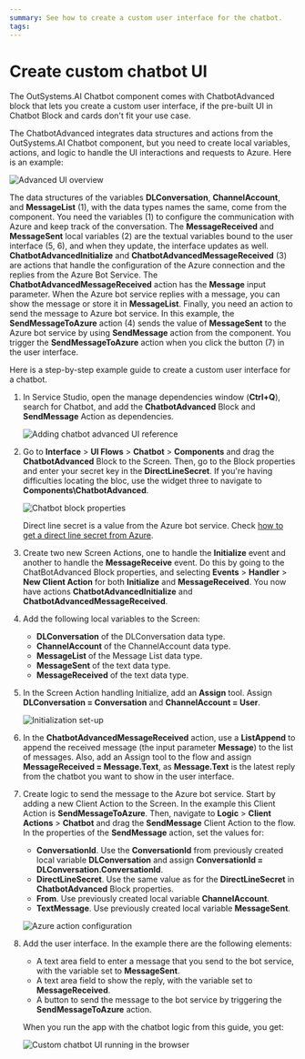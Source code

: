 ```yaml
---
summary: See how to create a custom user interface for the chatbot. 
tags:
---
```


# Create custom chatbot UI

The OutSystems.AI Chatbot component comes with ChatbotAdvanced block that lets you create a custom user interface, if the pre-built UI in Chatbot Block and cards don't fit your use case. 

The ChatbotAdvanced integrates data structures and actions from the OutSystems.AI Chatbot component, but you need to create local variables, actions, and logic to handle the UI interactions and requests to Azure. Here is an example:

![Advanced UI overview](<images/chatbot-advanced-ui-ss.png?width=600>)

The data structures of the variables **DLConversation**, **ChannelAccount**, and **MessageList** (1), with the data types names the same, come from the component. You need the variables (1) to configure the communication with Azure and keep track of the conversation. The **MessageReceived** and **MessageSent** local variables (2) are the textual variables bound to the user interface (5, 6), and when they update, the interface updates as well. **ChatbotAdvancedInitialize** and **ChatbotAdvancedMessageReceived** (3) are actions that handle the configuration of the Azure connection and the replies from the Azure Bot Service. The **ChatbotAdvancedMessageReceived** action has the **Message** input parameter. When the Azure bot service replies with a message, you can show the message or store it in **MessageList**. Finally, you need an action to send the message to Azure bot service. In this example, the **SendMessageToAzure** action (4) sends the value of **MessageSent** to the Azure bot service by using **SendMessage** action from the component. You trigger the **SendMessageToAzure** action when you click the button (7) in the user interface.

Here is a step-by-step example guide to create a custom user interface for a chatbot.

1. In Service Studio, open the manage dependencies window (**Ctrl+Q**), search for Chatbot, and add the **ChatbotAdvanced** Block and **SendMessage** Action as dependencies.

    ![Adding chatbot advanced UI reference](images/chatbot-add-reference-advanced-block.png?width=600)

2. Go to **Interface** > **UI Flows** > **Chatbot** > **Components** and drag the **ChatbotAdvanced** Block to the Screen. Then, go to the Block properties and enter your secret key in the **DirectLineSecret**. If you're having difficulties locating the bloc, use the widget three to navigate to **Components\ChatbotAdvanced**.

    ![Chatbot block properties](images/chatbot-advanced-ui-direct-line-ss.png?width=400)

    <div class="info" markdown="1">

    Direct line secret is a value from the Azure bot service. Check [how to get a direct line secret from Azure](guide-azure-services.md#get-direct-line-key).

    </div>

4. Create two new Screen Actions, one to handle the **Initialize** event and another to handle the **MessageReceive** event. Do this by going to the ChatBotAdvanced Block properties, and selecting **Events** > **Handler** > **New Client Action** for both **Initialize** and **MessageReceived**. You now have actions **ChatbotAdvancedInitialize** and **ChatbotAdvancedMessageReceived**.

5. Add the following local variables to the Screen:

    * **DLConversation** of the DLConversation data type.
    * **ChannelAccount** of the ChannelAccount data type.
    * **MessageList** of the Message List data type.
    * **MessageSent** of the text data type.
    * **MessageReceived** of the text data type.

5. In the Screen Action handling Initialize, add an **Assign** tool. Assign **DLConversation = Conversation** and **ChannelAccount = User**. 

    ![Initialization set-up](images/chatbot-advanced-ui-init-config-ss.png?width=400)

6. In the **ChatbotAdvancedMessageReceived** action, use a **ListAppend** to append the received message (the input parameter **Message**) to the list of messages. Also, add an Assign tool to the flow and assign **MessageReceived = Message.Text**, as **Message.Text** is the latest reply from the chatbot you want to show in the user interface.

7. Create logic to send the message to the Azure bot service. Start by adding a new Client Action to the Screen. In the example this Client Action is **SendMessageToAzure**. Then, navigate to **Logic** > **Client Actions** > **Chatbot** and drag the **SendMessage** Client Action to the flow. In the properties of the **SendMessage** action, set the values for:

    * **ConversationId**. Use the **ConversationId** from previously created local variable **DLConversation** and assign **ConversationId = DLConversation.ConversationId**.
    * **DirectLineSecret**. Use the same value as for the **DirectLineSecret** in **ChatbotAdvanced** Block properties.
    * **From**. Use previously created local variable **ChannelAccount**.
    * **TextMessage**. Use previously created local variable **MessageSent**.

    ![Azure action configuration](images/chatbot-advanced-ui-sendmessage-config-ss.png?width=400)

8. Add the user interface. In the example there are the following elements:
    
    * A text area field to enter a message that you send to the bot service, with the variable set to **MessageSent**.
    * A text area field to show the reply, with the variable set to **MessageReceived**.
    * A button to send the message to the bot service by triggering the **SendMessageToAzure** action.

    When you run the app with the chatbot logic from this guide, you get:

    ![Custom chatbot UI running in the browser](images/chatbot-advanced-ui-browser-preview.png?width=600)

